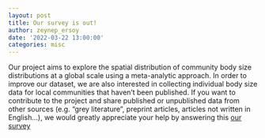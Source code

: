 ```yaml
---
layout: post
title: Our survey is out!
author: zeynep_ersoy
date: '2022-03-22 13:00:00'
categories: misc
---
```

Our project aims to explore the spatial distribution of community body size distributions at a global scale using a meta-analytic approach. In order to improve our dataset, we are also interested in collecting individual body size data for local communities that haven’t been published. If you want to contribute to the project and share published or unpublished data from other sources (e.g. “grey literature”, preprint articles, articles not written in English…), we would greatly appreciate your help by answering this [our survey](https://docs.google.com/forms/d/e/1FAIpQLSc9DVfhsVUjM2RorJBvNU22TLjnaQu3-kAt5EiMbeB8SbiCOA/viewform) 

